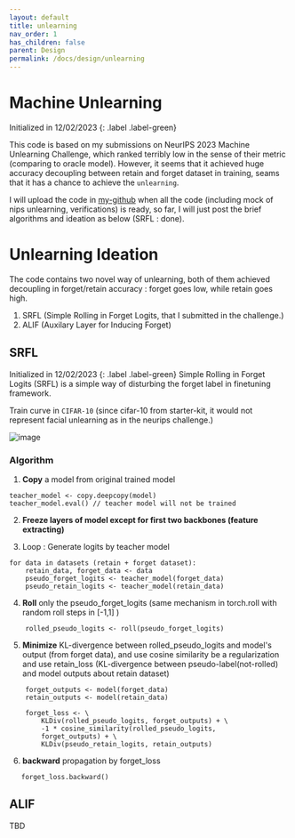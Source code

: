 ```yaml
---
layout: default
title: unlearning
nav_order: 1
has_children: false
parent: Design
permalink: /docs/design/unlearning
---
```


# Machine Unlearning
Initialized in 12/02/2023
{: .label .label-green}

This code is based on my submissions on NeurIPS 2023 Machine Unlearning Challenge, which ranked terribly low in the sense of their metric (comparing to oracle model). However, it seems that it achieved huge accuracy decoupling between retain and forget dataset in training, seams that it has a chance to achieve the `unlearning`.

I will upload the code in [my-github](https://github.com/Sangdo-Han/unlearning) when all the code (including mock of nips unlearning, verifications) is ready, so far, I will just post the brief algorithms and ideation as below (SRFL : done).

# Unlearning Ideation

The code contains two novel way of unlearning, both of them achieved decoupling in forget/retain accuracy : forget goes low, while retain goes high.

1. SRFL (Simple Rolling in Forget Logits, that I submitted in the challenge.) 
2. ALIF (Auxilary Layer for Inducing Forget)

## SRFL   
Initialized in 12/02/2023
{: .label .label-green}
Simple Rolling in Forget Logits (SRFL) is a simple way of disturbing the forget label in finetuning framework. 

Train curve in `CIFAR-10` (since cifar-10 from starter-kit, it would not represent facial unlearning as in the neurips challenge.)

![image](https://sangdo-han.github.io/docs/design/unlearning/cifar10_accuracy.png)

### Algorithm
1. **Copy** a model from original trained model   

```
teacher_model <- copy.deepcopy(model)
teacher_model.eval() // teacher model will not be trained
```

2. **Freeze layers of model except for first two backbones (feature extracting)**

3. Loop : Generate logits by teacher model   
```
for data in datasets (retain + forget dataset):
    retain_data, forget_data <- data
    pseudo_forget_logits <- teacher_model(forget_data)
    pseudo_retain_logits <- teacher_model(retain_data)
```

4. **Roll** only the pseudo_forget_logits (same mechanism in torch.roll with random roll steps in [-1,1] )

```
    rolled_pseudo_logits <- roll(pseudo_forget_logits)
```

5. **Minimize** KL-divergence between rolled_pseudo_logits and model's output (from forget data), and use cosine similarity be a regularization and use retain_loss (KL-divergence between pseudo-label(not-rolled) and model outputs about retain dataset)    
```
    forget_outputs <- model(forget_data)
    retain_outputs <- model(retain_data)

    forget_loss <- \
        KLDiv(rolled_pseudo_logits, forget_outputs) + \
        -1 * cosine_similarity(rolled_pseudo_logits, 
        forget_outputs) + \
        KLDiv(pseudo_retain_logits, retain_outputs)
```

6. **backward** propagation by forget_loss
```
   forget_loss.backward()
```

## ALIF
TBD
